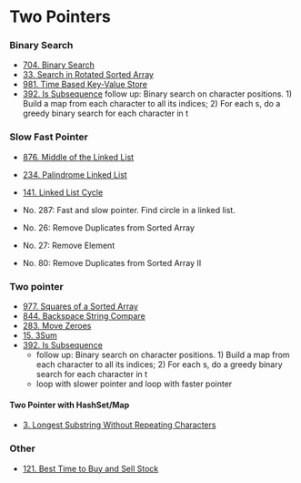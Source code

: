 # Two Pointers

### Binary Search

* [704. Binary Search](https://leetcode.com/problems/binary-search/)
* [33. Search in Rotated Sorted Array](https://leetcode.com/problems/search-in-rotated-sorted-array/)
* [981. Time Based Key-Value Store](https://leetcode.com/problems/time-based-key-value-store/)
* ​[392. Is Subsequence](https://leetcode.com/problems/is-subsequence/)​ follow up: Binary search on character positions. 1) Build a map from each character to all its indices; 2) For each s, do a greedy binary search for each character in t

### Slow Fast Pointer

* [876. Middle of the Linked List](https://leetcode.com/problems/middle-of-the-linked-list/)
* [234. Palindrome Linked List](https://leetcode.com/problems/palindrome-linked-list/)
* [141. Linked List Cycle](https://leetcode.com/problems/linked-list-cycle/)
* No. 287: Fast and slow pointer. Find circle in a linked list.



* No. 26: Remove Duplicates from Sorted Array
* No. 27: Remove Element
* No. 80: Remove Duplicates from Sorted Array II

### Two pointer

* [977. Squares of a Sorted Array](https://leetcode.com/problems/squares-of-a-sorted-array/)
* [844. Backspace String Compare](https://leetcode.com/problems/backspace-string-compare/)
* [283. Move Zeroes](https://leetcode.com/problems/move-zeroes/)
* [15. 3Sum](https://leetcode.com/problems/3sum/)
* [392. Is Subsequence](https://leetcode.com/problems/is-subsequence/)
  * follow up: Binary search on character positions. 1) Build a map from each character to all its indices; 2) For each s, do a greedy binary search for each character in t
  * loop with slower pointer and loop with faster pointer

#### Two Pointer with HashSet/Map

* [3. Longest Substring Without Repeating Characters](https://leetcode.com/problems/longest-substring-without-repeating-characters/)





### Other

* [121. Best Time to Buy and Sell Stock](https://leetcode.com/problems/best-time-to-buy-and-sell-stock/)

